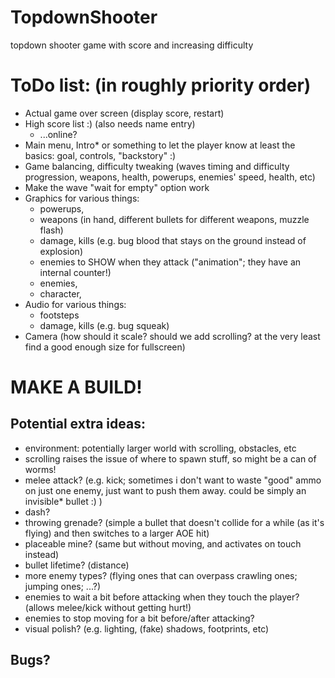 # TopdownShooter
 topdown shooter game with score and increasing difficulty


# ToDo list: (in roughly priority order)
- Actual game over screen (display score, restart)
- High score list :) (also needs name entry)
  -   ...online?
- Main menu, Intro* or something to let the player know at least the basics: goal, controls, "backstory" :)
- Game balancing, difficulty tweaking (waves timing and difficulty progression, weapons, health, powerups, enemies' speed, health, etc)
- Make the wave "wait for empty" option work
- Graphics for various things:
  -  powerups,
  -  weapons (in hand, different bullets for different weapons, muzzle flash)
  -  damage, kills (e.g. bug blood that stays on the ground instead of explosion) 
  -  enemies to SHOW when they attack ("animation"; they have an internal counter!)
  -  enemies,
  -  character,
- Audio for various things:
  -  footsteps
  -  damage, kills (e.g. bug squeak)
- Camera (how should it scale? should we add scrolling? at the very least find a good enough size for fullscreen)

# MAKE A BUILD!

## Potential extra ideas:
- environment: potentially larger world with scrolling, obstacles, etc
 -   scrolling raises the issue of where to spawn stuff, so might be a can of worms!
- melee attack? (e.g. kick; sometimes i don't want to waste "good" ammo on just one enemy, just want to push them away. could be simply an invisible* bullet :) )
- dash?
- throwing grenade? (simple a bullet that doesn't collide for a while (as it's flying) and then switches to a larger AOE hit)
- placeable mine? (same but without moving, and activates on touch instead)
- bullet lifetime? (distance)
- more enemy types? (flying ones that can overpass crawling ones; jumping ones; ...?)
- enemies to wait a bit before attacking when they touch the player? (allows melee/kick without getting hurt!)
- enemies to stop moving for a bit before/after attacking?
- visual polish? (e.g. lighting, (fake) shadows, footprints, etc)

## Bugs?
